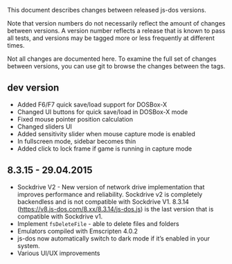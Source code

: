 This document describes changes between released js-dos versions.

Note that version numbers do not necessarily reflect the amount of changes between versions. A version number reflects a release that is known to pass all tests, and versions may be tagged more or less frequently at different times.

Not all changes are documented here. To examine the full set of changes between versions, you can use git to browse the changes between the tags.

dev version
-----------

* Added F6/F7 quick save/load support for DOSBox-X
* Changed UI buttons for quick save/load in DOSBox-X mode
* Fixed mouse pointer position calculation
* Changed sliders UI
* Added sensitivity slider when mouse capture mode is enabled
* In fullscreen mode, sidebar becomes thin
* Added click to lock frame if game is running in capture mode

8.3.15 - 29.04.2015
-------------------

* Sockdrive V2 - New version of network drive implementation that improves performance and reliability. Sockdrive v2 is completely backendless and is not compatible with Sockdrive V1. 8.3.14 (https://v8.js-dos.com/8.xx/8.3.14/js-dos.js) is the last version that is compatible with Sockdrive v1.
* Implement `fsDeleteFile` - able to delete files and folders
* Emulators compiled with Emscripten 4.0.2
* js-dos now automatically switch to dark mode if it’s enabled in your system.
* Various UI/UX improvements